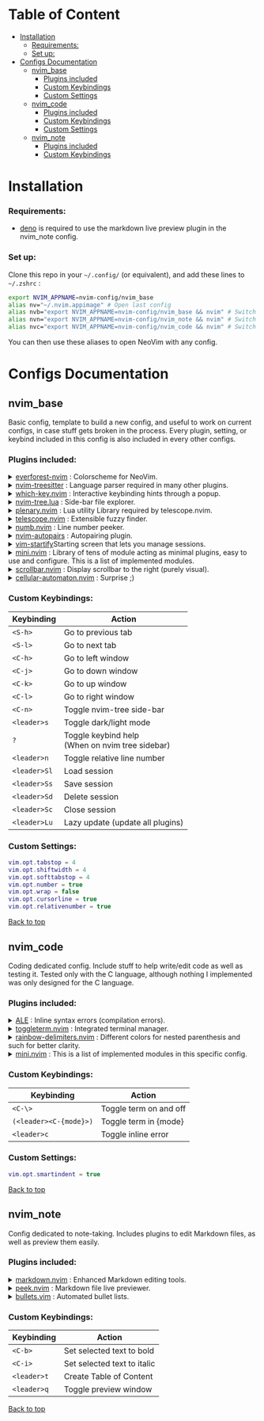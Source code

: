 <a name="top"></a>
# Table of Content

- [Installation](#installation)
    - [Requirements:](#requirements)
    - [Set up:](#set-up)
- [Configs Documentation](#configs-documentation)
    - [nvim_base](#nvim_base)
        - [Plugins included](#plugins-included)
        - [Custom Keybindings](#custom-keybindings)
        - [Custom Settings](#custom-settings)
    - [nvim_code](#nvim_code)
        - [Plugins included](#plugins-included-1)
        - [Custom Keybindings](#custom-keybindings-1)
        - [Custom Settings](#custom-settings-1)
    - [nvim_note](#nvim_note)
        - [Plugins included](#plugins-included-2)
        - [Custom Keybindings](#custom-keybindings-2)


# Installation

### Requirements:

- [deno](https://deno.com) is required to use the markdown live preview plugin in the nvim_note config.


### Set up:

Clone this repo in your `~/.config/` (or equivalent), and add these lines to `~/.zshrc` :
```bash
export NVIM_APPNAME=nvim-config/nvim_base
alias nv="~/.nvim.appimage" # Open last config
alias nvb="export NVIM_APPNAME=nvim-config/nvim_base && nvim" # Switch to and open with basic config
alias nvn="export NVIM_APPNAME=nvim-config/nvim_note && nvim" # Switch to and open with note-taking config
alias nvc="export NVIM_APPNAME=nvim-config/nvim_code && nvim" # Switch to and open with coding config
```
You can then use these aliases to open NeoVim with any config.

# Configs Documentation

## nvim_base

Basic config, template to build a new config, and useful to work on current configs, in case stuff gets broken in the process.
Every plugin, setting, or keybind included in this config is also included in every other configs.

### Plugins included:

<details>
  <summary><a href="https://github.com/neanias/everforest-nvim">everforest-nvim</a> : Colorscheme for NeoVim.</summary>
  <ul>
    <li>Configured to dim inactive windows (better visibility of focused window).</li>
    <li>
      Custom keybinding:
      <ul>
        <li>Switch Dark/Light mode: <code>&lt;C-s&gt;</code></li>
      </ul>
    </li>
  </ul>
</details>
<details>
  <summary><a href="https://github.com/nvim-treesitter/nvim-treesitter">nvim-treesitter</a> : Language parser required in many other plugins.</summary>
</details>
<details>
  <summary><a href="https://github.com/folke/which-key.nvim">which-key.nvim</a> : Interactive keybinding hints through a popup.</summary>
</details>
<details>
  <summary><a href="https://github.com/nvim-tree/nvim-tree.lua">nvim-tree.lua</a> : Side-bar file explorer.</summary>
  <ul>
    <li>
      Custom keybinding:
      <ul>
        <li>Toggle on/off side-bar: <code>&lt;C-n&gt;</code></li>
      </ul>
    </li>
    <li>
      Changed internal mapping when focused on side-bar (in order to match the Split Window keybinding of <code>&lt;C-w&gt;</code>):
      <ul>
        <li>'Open: Horizontal Split': <code>s</code></li>
        <li>'Open: Vertical Split': <code>v</code></li>
        <li>'Open: New Tab': <code>t</code></li>
        <li>'Run System': <code>&lt;C-s&gt;</code> (because <code>s</code> was already taken by this, so swapped them)</li>
      </ul>
    </li>
    <li>To see ALL keybindings (default and custom), when focused on sidebar: <code>?</code></li>
  </ul>
</details>
<details>
  <summary><a href="https://github.com/nvim-lua/plenary.nvim">plenary.nvim</a> : Lua utility Library required by telescope.nvim.</summary>
</details>
<details>
  <summary><a href="https://github.com/nvim-telescope/telescope.nvim">telescope.nvim</a> : Extensible fuzzy finder.</summary>
</details>
<details>
    <summary><a href="https://github.com/nacro90/numb.nvim">numb.nvim</a> : Line number peeker.</summary>
    <ul>
        <li>Show you where you would end up when typing <code>:{number}</code>, while typing live</li>
    </ul>
</details>
<details>
    <summary><a href="https://github.com/windwp/nvim-autopairs">nvim-autopairs</a> : Autopairing plugin.</summary>
    <ul>
        <li>Match opening brackets/quotes/etc with closing ones after cursor.</li>
    </ul>
</details>
<details>
    <summary><a href="https://github.com/mhinz/vim-startify">vim-startify</a>Starting screen that lets you manage sessions.</summary>
    <ul>
        <li>Load session : <code>&lt;leader&gt;Sl</code></li>
        <li>Save session : <code>&lt;leader&gt;Ss</code></li>
        <li>Delete session : <code>&lt;leader&gt;Sd</code></li>
        <li>Close session : <code>&lt;leader&gt;Sc</code></li>
    </ul>
</details>
<details>
    <summary><a href="https://github.com/echasnovski/mini.nvim">mini.nvim</a> : Library of tens of module acting as minimal plugins, easy to use and configure. This is a list of implemented modules.</summary>
    <ul>
        <li>Easily deactivate any module you don't want it by removing its <code>require</code> line in <code>init.lua</code>.</li>
        <li>
            <details>
                <summary><a href="https://github.com/echasnovski/mini.nvim/blob/main/readmes/mini-animate.md">mini-animate</a> : Smooth scrolling.</summary>
            </details>
        </li>
    </ul>
</details>
<details>
    <summary><a href="https://github.com/Xuyuanp/scrollbar.nvim">scrollbar.nvim</a> : Display scrollbar to the right (purely visual).</summary>
</details>
<details>
    <summary><a href="https://github.com/Eandrju/cellular-automaton.nvim">cellular-automaton.nvim</a> : Surprise ;)</summary>
    <ul>
        <li>Press <code>&lt;leader&gt;fml</code> when in any file with any kind of text in it.</li>
    </ul>
</details>


### Custom Keybindings:

| Keybinding   | Action                                             |
| ------------ | -------------------------------------------------- |
| `<S-h>`      | Go to previous tab                                 |
| `<S-l>`      | Go to next tab                                     |
| `<C-h>`      | Go to left window                                  |
| `<C-j>`      | Go to down window                                  |
| `<C-k>`      | Go to up window                                    |
| `<C-l>`      | Go to right window                                 |
| `<C-n>`      | Toggle nvim-tree side-bar                          |
| `<leader>s`  | Toggle dark/light mode                             |
| `?`          | Toggle keybind help<br>(When on nvim tree sidebar) |
| `<leader>n`  | Toggle relative line number                        |
| `<leader>Sl` | Load session                                       |
| `<leader>Ss` | Save session                                       |
| `<leader>Sd` | Delete session                                     |
| `<leader>Sc` | Close session                                      |
| `<leader>Lu` | Lazy update (update all plugins)                   |


### Custom Settings:

```lua
vim.opt.tabstop = 4
vim.opt.shiftwidth = 4
vim.opt.softtabstop = 4
vim.opt.number = true
vim.opt.wrap = false
vim.opt.cursorline = true
vim.opt.relativenumber = true
```

[Back to top](#top)


## nvim_code

Coding dedicated config. Include stuff to help write/edit code as well as testing it. Tested only with the C language, although nothing I implemented was only designed for the C language.

### Plugins included:

<details>
  <summary><a href="https://github.com/dense-analysis/ale">ALE</a> : Inline syntax errors (compilation errors).</summary>
  <ul>
    <li>Can probably do other stuff, but didn't want to get into it as it was only for the inline errors that I added it.</li>
    <li>
      Custom keybind:
      <ul>
        <li>Toggle inline errors: <code>&lt;leader&gt;c</code></li>
      </ul>
    </li>
    <li>
      Custom config:
      <ul>
        <li>
          Added a custom function (written by chatGPT tbh) to disable inline errors when entering insert mode. Will have to toggle it back on afterward.
          <ul>
            <li>If you do not want this option you can remove the function in <code>nvim_code/lua/config/ALE.lua</code>. Be aware that the first line is the toggle keybind.</li>
          </ul>
        </li>
      </ul>
    </li>
  </ul>
</details>
<details>
  <summary><a href="https://github.com/akinsho/toggleterm.nvim">toggleterm.nvim</a> : Integrated terminal manager.</summary>
  <ul>
    <li>Very powerful, can be used to manage several terminals in various ways at the same time, but I only included it in order to make managing one terminal much more intuitive than it is by default.</li>
    <li>
      Custom keybindings:
      <ul>
        <li>Toggle term: <code>&lt;C-\&gt;</code></li>
        <li>Toggle term in vertical, horizontal, float, or tab mode: <code>(&lt;leader&gt;&lt;C-{first_letter_of_mode}&gt;)</code></li>
        <li>Now works in terminal mode: <code>&lt;esc&gt;</code></li>
        <li>
          Now works in terminal mode: <code>&lt;C-{h, j, k, l}&gt;</code>
          <ul>
            <li>Lets the terminal in terminal mode, so you can naviguate seamlessly while never leaving terminal mode in your term.</li>
          </ul>
        </li>
        <li>Exits terminal mode and then does <code>&lt;C-w&gt;</code>: <code>&lt;C-w&gt;</code></li>
      </ul>
    </li>
    <li>Size for horizontal and vertical mode can be changed in the keybinds in <code>/lua/config/toggleterm.lua</code>.</li>
  </ul>
</details>
<details>
  <summary><a href="https://github.com/HiPhish/rainbow-delimiters.nvim">rainbow-delimiters.nvim</a> : Different colors for nested parenthesis and such for better clarity.</summary>
</details>
<details>
    <summary><a href="https://github.com/echasnovski/mini.nvim">mini.nvim</a> : This is a list of implemented modules in this specific config.</summary>
    <ul>
        <li>
            <details>
                <summary><a href="https://github.com/echasnovski/mini.nvim/blob/main/readmes/mini-comment.md">mini-comment</a> : Comment code easily.</summary>
                <ul>
                    <li>Comment selected text with <code>gc</code> in visual mode.</li>
                    <li>Comment current line with <code>gcc</code> in normal mode.</li>
                </ul>
            </details>
        </li>
        <li>
            <details>
                <summary><a href="https://github.com/echasnovski/mini.nvim/blob/main/readmes/mini-move.md">mini-move</a> : Move either selected text or current line in every direction.</summary>
                <ul>
                    <li>Update indentation live.</li>
                    <li>Move selected text with <code>&lt;C-{motion}&gt;</code> in visual mode.</li>
                    <li>Move current line with <code>&lt;M-{motion}&gt;</code> in normal mode. (M = Alt or Option)</li>
                </ul>
            </details>
        </li>
        <li>
            <details>
                <summary><a href="https://github.com/echasnovski/mini.nvim/blob/main/readmes/mini-trailspace.md">mini-trailspace</a> : Highlight trailing whitespaces and custom keybind to remove them.</summary>
                <ul>
                    <li>Remove all trailing whitespaces (currently highlighted) with <code>&lt;leader&gt;t</code> in normal mode.</li>
                </ul>
            </details>
        </li>
    </ul>
</details>


### Custom Keybindings:

| Keybinding             | Action                    |
| ---------------------- | ------------------------- |
| `<C-\>`                | Toggle term on and off    |
| `(<leader><C-{mode}>)` | Toggle term in {mode}     |
| `<leader>c`            | Toggle inline error       |


### Custom Settings:

```lua
vim.opt.smartindent = true
```


[Back to top](#top)


## nvim_note

Config dedicated to note-taking. Includes plugins to edit Markdown files, as well as preview them easily.

### Plugins included:

<details>
  <summary><a href="https://github.com/tadmccorkle/markdown.nvim">markdown.nvim</a> : Enhanced Markdown editing tools.</summary>
  <ul>
    <li>Included for the inline styling keybindings and Table of Content creator.</li>
    <li>
      Custom keybindings:
      <ul>
        <li>Set selected text (Visual mode) to bold: <code>&lt;C-b&gt;</code></li>
        <li>Set selected text (Visual mode) to italics: <code>&lt;C-i&gt;</code></li>
        <li>
          Create Table of Content: <code>&lt;leader&gt;t</code>
          <ul>
            <li>(Based on Markdown headings in your file)</li>
          </ul>
        </li>
      </ul>
    </li>
  </ul>
</details>
<details>
  <summary><a href="https://github.com/toppair/peek.nvim">peek.nvim</a> : Markdown file live previewer.</summary>
  <ul>
    <li>Opens another window (outside of the terminal) showing a live preview of the file in a GitHub style, updating in real time.</li>
    <li>
      Custom keybinding:
      <ul>
        <li>Toggle preview window: <code>&lt;C-q&gt;</code></li>
      </ul>
    </li>
    <li>
      <strong>Warning!</strong>
      <ul>
        <li>This plugin requires <a href="https://deno.com">deno</a>.</li>
        <li>
          Doesn't work on every system.
          <ul>
            <li>Worked fine when tested on Dells running Ubuntu.</li>
            <li>Didn't work when tested on iMacs running Ubuntu.</li>
          </ul>
        </li>
      </ul>
    </li>
  </ul>
</details>
<details>
  <summary><a href="https://github.com/bullets-vim/bullets.vim">bullets.vim</a> : Automated bullet lists.</summary>
</details>


### Custom Keybindings:

| Keybinding  | Action                      |
| ----------- | --------------------------- |
| `<C-b>`     | Set selected text to bold   |
| `<C-i>`     | Set selected text to italic |
| `<leader>t` | Create Table of Content     |
| `<leader>q` | Toggle preview window       |


[Back to top](#top)
